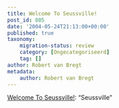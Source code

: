 ```yaml
---
title: Welcome To Seussville!
post_id: 805
date: '2004-05-24T21:13:00+00:00'
published: true
taxonomy:
    migration-status: review
    category: [Ongecategoriseerd]
    tag: []
author: Robert van Bregt
metadata:
    author: Robert van Bregt
---
```

[Welcome To Seussville!](https://web.archive.org/web/20050207102801/http://www.seussville.com/): “Seussville”